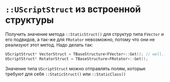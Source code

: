 # `::UScriptStruct` из встроенной структуры
Получить значение метода `::StaticStruct()` для  структур типа `FVector` и его подвидов, а так-же для `FRotator` невозможно, потому что они не реализуют этот метод.
Надо делать так:
```cpp
UScriptStruct* VectorStruct = TBaseStructure<FVector>::Get(); // well... i'd never expected THIS
UScriptStruct* RotatorStruct = TBaseStructure<FRotator>::Get();
```
Значение типа `UScriptStruct` можно отправлять полям, которые требуют для себя `::StaticStruct()` или `::StaticClass()`